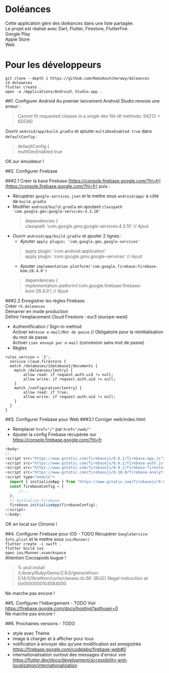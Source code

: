 # Doléances
Cette application gère des doléances dans une liste partagée.  
Le projet est réalisé avec Dart, Flutter, Firestore, FlutterFire.  
Google Play  
Apple Store  
Web 

# Pour les développeurs

    git clone --depth 1 https://github.com/RemiKoutcherawy/doleances 
    cd doleances
    flutter create .
    open -a /Applications/Android\ Studio.app .

##1. Configurer Android
Au premier lancement Android Studio renvoie une erreur :
> Cannot fit requested classes in a single dex file (# methods: 94212 > 65536)

Ouvrir `android/app/build.gradle` et ajouter `multiDexEnabled true` dans `defaultConfig` :  
> defaultConfig {  
> multiDexEnabled true

OK sur émulateur !

##2. Configurer Firebase 

###2.1 Créer la base Firebase [https://console.firebase.google.com/?hl=fr](https://console.firebase.google.com/?hl=fr)  puis :
- Récupérer `google-services.json` et le mettre sous `android/app/` à côté de `build.gradle`  
- Modifier `android/build.gradle` en ajoutant `classpath 'com.google.gms:google-services:4.3.10'`  
   > dependencies {  
   > classpath 'com.google.gms:google-services:4.3.10' // Ajout
- Ouvrir `android/app/build.gradle` et ajouter 2 lignes :
  - Ajouter `apply plugin: 'com.google.gms.google-services'`
  > apply plugin: 'com.android.application'  
  > apply plugin: 'com.google.gms.google-services' // Ajout 
  - Ajouter `implementation platform('com.google.firebase:firebase-bom:28.4.0')`
  > dependencies {  
  >  implementation platform('com.google.firebase:firebase-bom:28.4.0')  // Ajout

###2.2 Enregistrer les règles Firebase  
  Créer `rk.doleances`  
  Démarrer en mode production  
  Définir l’emplacement Cloud Firestore : eur3 (europe-west)
- Authentification / Sign-in method   
  Activer `Adresse e-mail/Mot de passe` // Obligatoire pour la réinitialisation du mot de passe  
  Activer `Lien envoyé par e-mail` (connexion sans mot de passe)
- Règles
```
rules_version = '2';
  service cloud.firestore {
  match /databases/{database}/documents {
    match /doleances/{entry} {
        allow read: if request.auth.uid != null;
        allow write: if request.auth.uid != null;
    }
    match /configuration/{entry} {
        allow read: if true;
        allow write: if request.auth.uid != null;
    }
  }
}
```

##3. Configurer Firebase pour Web
###3.1 Corriger web/index.html  
- Remplacer `href="/"` par `href="/web/"`  
- Ajouter la config Firebase récupérée sur https://console.firebase.google.com/?hl=fr
```javascript
<body>
//...
<script src="https://www.gstatic.com/firebasejs/8.6.1/firebase-app.js"></script>
<script src="https://www.gstatic.com/firebasejs/8.6.1/firebase-auth.js"></script>
<script src="https://www.gstatic.com/firebasejs/8.6.1/firebase-firestore.js"></script>
<script src="https://www.gstatic.com/firebasejs/8.10.0/firebase-analytics.js"></script>
<script type="module">
  import { initializeApp } from "https://www.gstatic.com/firebasejs/9.0.1/firebase-app.js";
  const firebaseConfig = {
      //...
  };
  // Initialize Firebase
  firebase.initializeApp(firebaseConfig);
</script>
</body>
```
OK en local sur Chrome !

##4. Configurer Firebase pour iOS - TODO
Récupérer `GoogleService-Info.plist` et le mettre sous `ios/Runner/`  
`flutter create -i swift .`  
`flutter build ios`  
`open ios/Runner.xcworkspace`  
Attention Cocoapods bugue !
>% pod install  
>/Library/Ruby/Gems/2.6.0/gems/ethon-0.14.0/lib/ethon/curls/classes.rb:36: [BUG] Illegal instruction at 0x0000000104584000
  
Ne marche pas encore !

##5. Configurer l’hébergement - TODO
Voir https://firebase.google.com/docs/hosting?authuser=0   
Ne marche pas encore !

##6. Prochaines versions - TODO
- style avec Theme
- image à charger et à afficher pour tous 
- notification à envoyer dès qu’une modification est enregistrée  
  https://firebase.google.com/codelabs/firebase-web#0
- internationalisation surtout des messages d'erreur voir  
  https://flutter.dev/docs/development/accessibility-and-localization/internationalization
